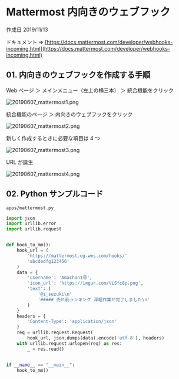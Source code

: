 # Mattermost 内向きのウェブフック

作成日 2019/11/13

ドキュメント => [https://docs.mattermost.com/developer/webhooks-incoming.html](https://docs.mattermost.com/developer/webhooks-incoming.html)

## 01. 内向きのウェブフックを作成する手順

Web ページ ＞ メインメニュー（左上の横三本） ＞ 統合機能をクリック

![20190607_mattermost1.png](https://imgur.com/LpOtfCp.png)

統合機能のページ ＞ 内向きのウェブフックをクリック

![20190607_mattermost2.png](https://imgur.com/pOYBFFC.png)

新しく作成するときに必要な項目は 4 つ

![20190607_mattermost3.png](https://imgur.com/fwdWZlh.png)

URL が誕生

![20190607_mattermost4.png](https://imgur.com/9naYWG7.png)

## 02. Python サンプルコード

`apps/mattermost.py`

```python
import json
import urllib.error
import urllib.request


def hook_to_mm():
    hook_url = (
        'https://mattermost.eg-wms.com/hooks/'
        'abcdedfg123456'
    )
    data = {
        'username': 'Amachan1号',
        'icon_url': 'https://imgur.com/VLSfc8p.png',
        'text': (
            '@i_suzuki\n'
            '##### 売れ筋ランキング 深堀作業が完了しました\n'
        )
    }
    headers = {
        'Content-Type': 'application/json'
    }
    req = urllib.request.Request(
        hook_url, json.dumps(data).encode('utf-8'), headers)
    with urllib.request.urlopen(req) as res:
        _ = res.read()


if __name__ == "__main__":
    hook_to_mm()
```
